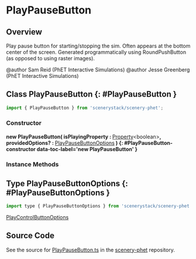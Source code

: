 # PlayPauseButton

## Overview

Play pause button for starting/stopping the sim.  Often appears at the bottom center of the screen.
Generated programmatically using RoundPushButton (as opposed to using raster images).

@author Sam Reid (PhET Interactive Simulations)
@author Jesse Greenberg (PhET Interactive Simulations)

## Class PlayPauseButton {: #PlayPauseButton }


```js
import { PlayPauseButton } from 'scenerystack/scenery-phet';
```
### Constructor

#### new PlayPauseButton( isPlayingProperty : <span style="font-weight: 400;">[Property](../axon/Property.md)&lt;<span style="color: hsla(calc(var(--md-hue) + 180deg),80%,40%,1);">boolean</span>&gt;</span>, providedOptions? : <span style="font-weight: 400;">[PlayPauseButtonOptions](../scenery-phet/PlayPauseButton.md#PlayPauseButtonOptions)</span> ) {: #PlayPauseButton-constructor data-toc-label='new PlayPauseButton' }

### Instance Methods





## Type PlayPauseButtonOptions {: #PlayPauseButtonOptions }


```js
import type { PlayPauseButtonOptions } from 'scenerystack/scenery-phet';
```


[PlayControlButtonOptions](../scenery-phet/PlayControlButton.md#PlayControlButtonOptions)



## Source Code

See the source for [PlayPauseButton.ts](https://github.com/phetsims/scenery-phet/blob/main/js/buttons/PlayPauseButton.ts) in the [scenery-phet](https://github.com/phetsims/scenery-phet) repository.
